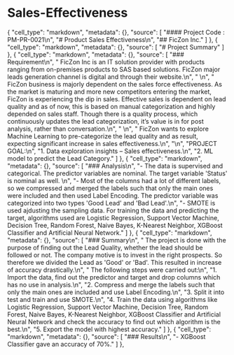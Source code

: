 # Sales-Effectiveness
{
   "cell_type": "markdown",
   "metadata": {},
   "source": [
    "#### Project Code : PM-PR-0021\n",
    "# Product Sales Effectiveness\n",
    "## FicZon Inc."
   ]
  },
  {
   "cell_type": "markdown",
   "metadata": {},
   "source": [
    "# Project Summary"
   ]
  },
  {
   "cell_type": "markdown",
   "metadata": {},
   "source": [
    "### Requirement\n",
    "   FicZon Inc is an IT solution provider with products ranging from on-premises products to SAS based solutions. FicZon major leads generation channel is digital and through their website.\n",
    "   \n",
    "   FicZon business is majorly dependent on the sales force effectiveness. As the market is maturing and more new competitors entering the market, FicZon is experiencing the dip in sales. Effective sales is dependent on lead quality and as of now, this is based on manual categorization and highly depended on sales staff. Though there is a quality process, which continuously updates the lead categorization, it’s value is in for post analysis, rather than conversation.\n",
    "    \n",
    "   FicZon wants to explore Machine Learning to pre-categorize the lead quality and as result, expecting significant increase in sales effectiveness.\n",
    "\n",
    "PROJECT GOAL:\n",
    "1. Data exploration insights – Sales effectiveness.\n",
    "2. ML model to predict the Lead Category."
   ]
  },
  {
   "cell_type": "markdown",
   "metadata": {},
   "source": [
    "### Analysis\n",
    "- The data is supervised and categorical. The predictor variables are nominal. The target variable 'Status' is nominal as well. \n",
    "- Most of the columns had a lot of different labels, so we compressed and merged the labels such that only the main ones were included and then used Label Encoding. The predictor variable was categorized into two types 'Good Lead' and 'Bad Lead'.\n",
    "- SMOTE is used ajdusting the sampling data. For training the data and predicting the target, algorithms used are Logistic Regression, Support Vector Machine, Decision Tree, Random Forest, Naive Bayes, K-Nearest Neighbor, XGBoost Classifier and Artificial Neural Network."
   ]
  },
  {
   "cell_type": "markdown",
   "metadata": {},
   "source": [
    "### Summary\n",
    "    The project is done with the purpose of finding out the Lead Quality, whether the lead should be followed or not. The    company motive is to invest in the right prospects. So therefore we divided the Lead as 'Good' or 'Bad'. This resulted  in increase of accuracy drastically.\n",
    "    The following steps were carried out:\n",
    "1. Import the data, find out the predictor and target and drop columns which has no use in analysis.\n",
    "2. Compress and merge the labels such that only the main ones are included and use Label Encoding.\n",
    "3. Split it into test and train and use SMOTE.\n",
    "4. Train the data using algorithms like Logistic Regression, Support Vector Machine, Decision Tree, Random Forest, Naive Bayes, K-Nearest Neighbor, XGBoost Classifier and Artificial Neural Network and check the accuracy to find out which algorithm is the best.\n",
    "5. Export the model with highest accuracy."
   ]
  },
  {
   "cell_type": "markdown",
   "metadata": {},
   "source": [
    "### Results\n",
    "- XGBoost Classifier gave an accuracy of 70%."
   ]
  },
